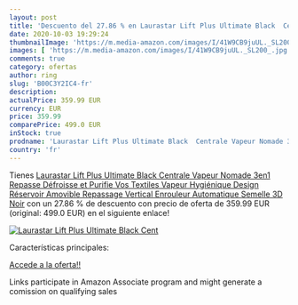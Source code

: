 ```yaml
---
layout: post
title: 'Descuento del 27.86 % en Laurastar Lift Plus Ultimate Black  Cent'
date: 2020-10-03 19:29:24
thumbnailImage: 'https://m.media-amazon.com/images/I/41W9CB9juUL._SL200_.jpg'
images: [ 'https://m.media-amazon.com/images/I/41W9CB9juUL._SL200_.jpg' ]
comments: true
category: ofertas
author: ring
slug: 'B00C3Y2IC4-fr'
description:
actualPrice: 359.99 EUR
currency: EUR
price: 359.99
comparePrice: 499.0 EUR
inStock: true
prodname: 'Laurastar Lift Plus Ultimate Black  Centrale Vapeur Nomade 3en1  Repasse  Défroisse et Purifie Vos Textiles  Vapeur Hygiénique  Design  Réservoir Amovible  Repassage Vertical  Enrouleur Automatique  Semelle 3D  Noir'
country: 'fr'
---
```


Tienes [Laurastar Lift Plus Ultimate Black  Centrale Vapeur Nomade 3en1  Repasse  Défroisse et Purifie Vos Textiles  Vapeur Hygiénique  Design  Réservoir Amovible  Repassage Vertical  Enrouleur Automatique  Semelle 3D  Noir](https://www.amazon.fr/dp/B00C3Y2IC4/?tag=tolees0d-21) con un 27.86 % de descuento con precio de oferta de 359.99 EUR (original: 499.0 EUR) en el siguiente enlace!

[![Laurastar Lift Plus Ultimate Black  Cent](https://m.media-amazon.com/images/I/41W9CB9juUL._SL200_.jpg)](https://www.amazon.fr/dp/B00C3Y2IC4/?tag=tolees0d-21)

Características principales:


[Accede a la oferta!!](https://www.amazon.fr/dp/B00C3Y2IC4/?tag=tolees0d-21)

Links participate in Amazon Associate program and might generate a comission on qualifying sales


